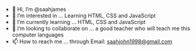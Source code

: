 - 👋 Hi, I’m @saahjames
- 👀 I’m interested in ... Learning HTML, CSS and JavaScript
- 🌱 I’m currently learning ... HTML, CSS and JavaScript
- 💞️ I’m looking to collaborate on ... a good teacher who will teach me this computer languages
- 📫 How to reach me ... through Email: saahjohn1998@gmail.com

<!---
saahjames/saahjames is a ✨ special ✨ repository because its `README.md` (this file) appears on your GitHub profile.
You can click the Preview link to take a look at your changes.
--->
